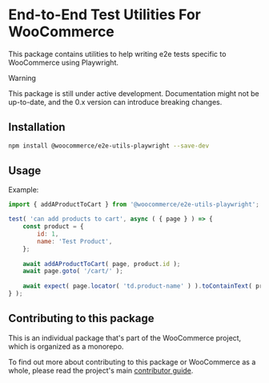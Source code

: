 # End-to-End Test Utilities For WooCommerce

This package contains utilities to help writing e2e tests specific to WooCommerce using Playwright.

> [!WARNING]
> 
> This package is still under active development. 
> Documentation might not be up-to-date, and the 0.x version can introduce breaking changes.

## Installation

```bash
npm install @woocommerce/e2e-utils-playwright --save-dev
```

## Usage

Example:

```js
import { addAProductToCart } from '@woocommerce/e2e-utils-playwright';

test( 'can add products to cart', async ( { page } ) => {
    const product = {
        id: 1,
        name: 'Test Product',
    };
    
    await addAProductToCart( page, product.id );
    await page.goto( '/cart/' );
    
    await expect( page.locator( 'td.product-name' ) ).toContainText( product.name );
} );
```
## Contributing to this package

This is an individual package that's part of the WooCommerce project, which is organized as a monorepo.

To find out more about contributing to this package or WooCommerce as a whole, please read the project's main [contributor guide](https://developer.woocommerce.com/docs/category/contributing/).
